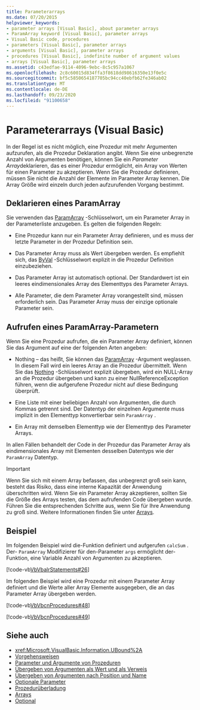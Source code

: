 ```yaml
---
title: Parameterarrays
ms.date: 07/20/2015
helpviewer_keywords:
- parameter arrays [Visual Basic], about parameter arrays
- ParamArray keyword [Visual Basic], parameter arrays
- Visual Basic code, procedures
- parameters [Visual Basic], parameter arrays
- arguments [Visual Basic], parameter arrays
- procedures [Visual Basic], indefinite number of argument values
- arrays [Visual Basic], parameter arrays
ms.assetid: c43edfae-9114-4096-9ebc-8c5c957a1067
ms.openlocfilehash: 2c8c60015d834ffa3f8618dd98616350e13f0e5c
ms.sourcegitcommit: bf5c5850654187705bc94cc40ebfb62fe346ab02
ms.translationtype: MT
ms.contentlocale: de-DE
ms.lasthandoff: 09/23/2020
ms.locfileid: "91100658"
---
```

# <a name="parameter-arrays-visual-basic"></a>Parameterarrays (Visual Basic)

In der Regel ist es nicht möglich, eine Prozedur mit mehr Argumenten aufzurufen, als die Prozedur Deklaration angibt. Wenn Sie eine unbegrenzte Anzahl von Argumenten benötigen, können Sie ein *Parameter Array*deklarieren, das es einer Prozedur ermöglicht, ein Array von Werten für einen Parameter zu akzeptieren. Wenn Sie die Prozedur definieren, müssen Sie nicht die Anzahl der Elemente im Parameter Array kennen. Die Array Größe wird einzeln durch jeden aufzurufenden Vorgang bestimmt.  
  
## <a name="declaring-a-paramarray"></a>Deklarieren eines ParamArray  

 Sie verwenden das [ParamArray](../../../language-reference/modifiers/paramarray.md) -Schlüsselwort, um ein Parameter Array in der Parameterliste anzugeben. Es gelten die folgenden Regeln:  
  
- Eine Prozedur kann nur ein Parameter Array definieren, und es muss der letzte Parameter in der Prozedur Definition sein.  
  
- Das Parameter Array muss als Wert übergeben werden. Es empfiehlt sich, das [ByVal](../../../language-reference/modifiers/byval.md) -Schlüsselwort explizit in die Prozedur Definition einzubeziehen.  
  
- Das Parameter Array ist automatisch optional. Der Standardwert ist ein leeres eindimensionales Array des Elementtyps des Parameter Arrays.  
  
- Alle Parameter, die dem Parameter Array vorangestellt sind, müssen erforderlich sein. Das Parameter Array muss der einzige optionale Parameter sein.  
  
## <a name="calling-a-paramarray"></a>Aufrufen eines ParamArray-Parametern  

 Wenn Sie eine Prozedur aufrufen, die ein Parameter Array definiert, können Sie das Argument auf eine der folgenden Arten angeben:  
  
- Nothing – das heißt, Sie können das [ParamArray](../../../language-reference/modifiers/paramarray.md) -Argument weglassen. In diesem Fall wird ein leeres Array an die Prozedur übermittelt. Wenn Sie das [Nothing](../../../language-reference/nothing.md) -Schlüsselwort explizit übergeben, wird ein NULL-Array an die Prozedur übergeben und kann zu einer NullReferenceException führen, wenn die aufgerufene Prozedur nicht auf diese Bedingung überprüft.
  
- Eine Liste mit einer beliebigen Anzahl von Argumenten, die durch Kommas getrennt sind. Der Datentyp der einzelnen Argumente muss implizit in den Elementtyp konvertierbar sein `ParamArray` .  
  
- Ein Array mit demselben Elementtyp wie der Elementtyp des Parameter Arrays.  
  
 In allen Fällen behandelt der Code in der Prozedur das Parameter Array als eindimensionales Array mit Elementen desselben Datentyps wie der `ParamArray` Datentyp.  
  
> [!IMPORTANT]
> Wenn Sie sich mit einem Array befassen, das unbegrenzt groß sein kann, besteht das Risiko, dass eine interne Kapazität der Anwendung überschritten wird. Wenn Sie ein Parameter Array akzeptieren, sollten Sie die Größe des Arrays testen, das dem aufrufenden Code übergeben wurde. Führen Sie die entsprechenden Schritte aus, wenn Sie für Ihre Anwendung zu groß sind. Weitere Informationen finden Sie unter [Arrays](../arrays/index.md).  
  
## <a name="example"></a>Beispiel  

 Im folgenden Beispiel wird die-Funktion definiert und aufgerufen `calcSum` . Der- `ParamArray` Modifizierer für den-Parameter `args` ermöglicht der-Funktion, eine Variable Anzahl von Argumenten zu akzeptieren.  
  
 [!code-vb[VbVbalrStatements#26](~/samples/snippets/visualbasic/VS_Snippets_VBCSharp/VbVbalrStatements/VB/Class1.vb#26)]  
  
 Im folgenden Beispiel wird eine Prozedur mit einem Parameter Array definiert und die Werte aller Array Elemente ausgegeben, die an das Parameter Array übergeben werden.  
  
 [!code-vb[VbVbcnProcedures#48](~/samples/snippets/visualbasic/VS_Snippets_VBCSharp/VbVbcnProcedures/VB/Class1.vb#48)]  
  
 [!code-vb[VbVbcnProcedures#49](~/samples/snippets/visualbasic/VS_Snippets_VBCSharp/VbVbcnProcedures/VB/Class1.vb#49)]  
  
## <a name="see-also"></a>Siehe auch

- <xref:Microsoft.VisualBasic.Information.UBound%2A>
- [Vorgehensweisen](./index.md)
- [Parameter und Argumente von Prozeduren](./procedure-parameters-and-arguments.md)
- [Übergeben von Argumenten als Wert und als Verweis](./passing-arguments-by-value-and-by-reference.md)
- [Übergeben von Argumenten nach Position und Name](./passing-arguments-by-position-and-by-name.md)
- [Optionale Parameter](./optional-parameters.md)
- [Prozedurüberladung](./procedure-overloading.md)
- [Arrays](../arrays/index.md)
- [Optional](../../../language-reference/modifiers/optional.md)
